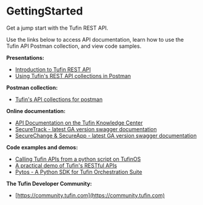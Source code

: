 # GettingStarted
Get a jump start with the Tufin REST API.

Use the links below to access API documentation, learn how to use the Tufin API Postman collection, and view code samples.

**Presentations:**
- [Introduction to Tufin REST API](https://download.tufin.com/support/downloads/Introduction_to_Tufin_REST_API.pdf)
- [Using Tufin's REST API collections in Postman](https://download.tufin.com/support/downloads/Using_Tufin_REST_API_collections_in_Postman.pdf)

**Postman collection:**
- [Tufin's API collections for postman](https://github.com/Tufin/postman)

**Online documentation:**
- [API Documentation on the Tufin Knowledge Center](https://forum.tufin.com/support/kc/latest/index.htm?toc.htm?securetrack_api.htm)
- [SecureTrack - latest GA version swagger documentation](https://forum.tufin.com/support/kc/latest/securetrack/apidoc/) 
- [SecureChange & SecureApp - latest GA  version swagger documentation](https://forum.tufin.com/support/kc/latest/securechangeworkflow/apidoc/)

**Code examples and demos:**
- [Calling Tufin APIs from a python script on TufinOS](https://plus.google.com/u/0/110390571728868776190/posts/YZdXUqV8oSG?sfc=true)
- [A practical demo of Tufin's RESTful APIs](https://github.com/Tufin/Firewall-Access-Request/blob/master/FirewallAccessRequest.xlsm?raw=true)
- [Pytos - A Python SDK for Tufin Orchestration Suite](https://github.com/Tufin/pytos)

**The Tufin Developer Community:**  
- [https://community.tufin.com](https://community.tufin.com)
